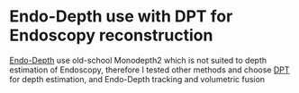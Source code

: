 # Endo-Depth use with DPT for Endoscopy reconstruction

[Endo-Depth](https://github.com/UZ-SLAMLab/Endo-Depth-and-Motion) use old-school Monodepth2 which is not suited to depth estimation of Endoscopy, therefore I tested other methods and choose [DPT](https://github.com/isl-org/MiDaS) for depth estimation, and Endo-Depth tracking and volumetric fusion 